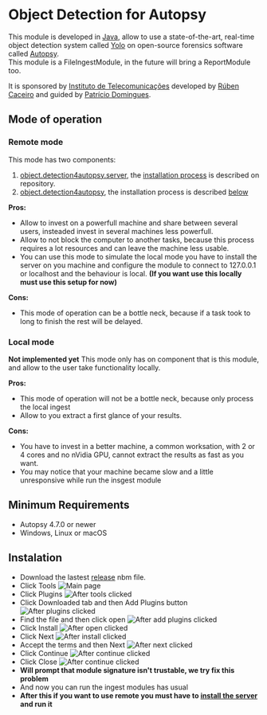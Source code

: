 # Object Detection for Autopsy
This module is developed in [Java](https://www.oracle.com/technetwork/java/javase/overview/java8-2100321.html), allow to use a state-of-the-art, real-time object detection system called [Yolo](https://pjreddie.com/darknet/yolo/) on open-source forensics software called [Autopsy](https://www.autopsy.com).
<br>This module is a FileIngestModule, in the future will bring a ReportModule too.

It is sponsored by [Instituto de Telecomunicações](https://www.it.pt) developed by [Rúben Caceiro](https://github.com/rcaceiro) and guided by [Patrício Domingues](https://scholar.google.com/citations?user=LPwSQ2EAAAAJ&hl=en).

## Mode of operation
### Remote mode
This mode has two components:
1) [object.detection4autopsy.server](https://github.com/rcaceiro/object.detection4autopsy.server), the [installation process](https://github.com/rcaceiro/object.detection4autopsy.server#installation) is described on repository.
2) [object.detection4autopsy](https://github.com/rcaceiro/obejct.detection4autopsy), the installation process is described [below](https://github.com/rcaceiro/object.detection4autopsy#installation)

**Pros:**
- Allow to invest on a powerfull machine and share between several users, insteaded invest in several machines less powerfull.
- Allow to not block the computer to another tasks, because this process requires a lot resources and can leave the machine less usable.
- You can use this mode to simulate the local mode you have to install the server on you machine and configure the module to connect to 127.0.0.1 or localhost and the behaviour is local. **(If you want use this locally must use this setup for now)**

**Cons:**
- This mode of operation can be a bottle neck, because if a task took to long to finish the rest will be delayed.

### Local mode
**Not implemented yet**
This mode only has on component that is this module, and allow to the user take functionality locally.

**Pros:**
- This mode of operation will not be a bottle neck, because only process the local ingest
- Allow to you extract a first glance of your results.

**Cons:**
- You have to invest in a better machine, a common worksation, with 2 or 4 cores and no nVidia GPU, cannot extract the results as fast as you want.
- You may notice that your machine became slow and a little unresponsive while run the insgest module

## Minimum Requirements
- Autopsy 4.7.0 or newer
- Windows, Linux or macOS

## Instalation
- Download the lastest [release](https://github.com/rcaceiro/obejct.detection4autopsy/releases) nbm file.
- Click Tools
 ![Main page](https://github.com/rcaceiro/obejct.detection4autopsy/blob/master/installation_tuturial/1.PNG?raw=true)
- Click Plugins
 ![After tools clicked](https://github.com/rcaceiro/obejct.detection4autopsy/blob/master/installation_tuturial/2.png?raw=true)
- Click Downloaded tab and then Add Plugins button
 ![After plugins clicked](https://github.com/rcaceiro/obejct.detection4autopsy/blob/master/installation_tuturial/3.png?raw=true)
- Find the file and then click open
 ![After add plugins clicked](https://github.com/rcaceiro/obejct.detection4autopsy/blob/master/installation_tuturial/4.png?raw=true)
- Click Install
 ![After open clicked](https://github.com/rcaceiro/obejct.detection4autopsy/blob/master/installation_tuturial/5.png?raw=true)
- Click Next
 ![After install clicked](https://github.com/rcaceiro/obejct.detection4autopsy/blob/master/installation_tuturial/6.png?raw=true)
- Accept the terms and then Next
 ![After next clicked](https://github.com/rcaceiro/obejct.detection4autopsy/blob/master/installation_tuturial/7.png?raw=true)
- Click Continue
 ![After continue clicked](https://github.com/rcaceiro/obejct.detection4autopsy/blob/master/installation_tuturial/8.png?raw=true)
- Click Close
 ![After continue clicked](https://github.com/rcaceiro/obejct.detection4autopsy/blob/master/installation_tuturial/9.png?raw=true)
- **Will prompt that module signature isn't trustable, we try fix this problem**
- And now you can run the ingest modules has usual
- **After this if you want to use remote you must have to [install the server](https://github.com/rcaceiro/object.detection4autopsy.server#installation) and run it**

